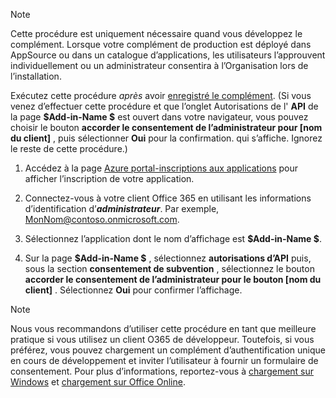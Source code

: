 
> [!NOTE]
> Cette procédure est uniquement nécessaire quand vous développez le complément. Lorsque votre complément de production est déployé dans AppSource ou dans un catalogue d’applications, les utilisateurs l’approuvent individuellement ou un administrateur consentira à l’Organisation lors de l’installation.

Exécutez cette procédure *après* avoir [enregistré le complément](../develop/register-sso-add-in-aad-v2.md). (Si vous venez d’effectuer cette procédure et que l’onglet Autorisations de l' **API** de la page **$Add-in-Name $** est ouvert dans votre navigateur, vous pouvez choisir le bouton **accorder le consentement de l’administrateur pour [nom du client]** , puis sélectionner **Oui** pour la confirmation. qui s’affiche. Ignorez le reste de cette procédure.)

1. Accédez à la page [Azure portal-inscriptions aux applications](https://go.microsoft.com/fwlink/?linkid=2083908) pour afficher l’inscription de votre application.

1. Connectez-vous à votre client Office 365 en utilisant les informations d’identification d’***administrateur***. Par exemple, MonNom@contoso.onmicrosoft.com.

1. Sélectionnez l’application dont le nom d’affichage est **$Add-in-Name $**.

1. Sur la page **$Add-in-Name $** , sélectionnez **autorisations d’API** puis, sous la section **consentement de subvention** , sélectionnez le bouton **accorder le consentement de l’administrateur pour le bouton [nom du client]** . Sélectionnez **Oui** pour confirmer l’affichage.

> [!NOTE]
> Nous vous recommandons d’utiliser cette procédure en tant que meilleure pratique si vous utilisez un client O365 de développeur. Toutefois, si vous préférez, vous pouvez chargement un complément d’authentification unique en cours de développement et inviter l’utilisateur à fournir un formulaire de consentement. Pour plus d’informations, reportez-vous à [chargement sur Windows](/office/dev/add-ins/testing/create-a-network-shared-folder-catalog-for-task-pane-and-content-add-ins) et [chargement sur Office Online](/office/dev/add-ins/testing/sideload-office-add-ins-for-testing).
